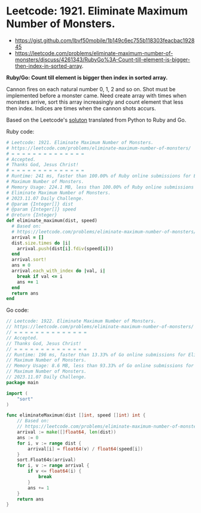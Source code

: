 # Leetcode: 1921. Eliminate Maximum Number of Monsters.

- https://gist.github.com/lbvf50mobile/1b149c6ec755b118303feacbac192845
- https://leetcode.com/problems/eliminate-maximum-number-of-monsters/discuss/4261343/RubyGo%3A-Count-till-element-is-bigger-then-index-in-sorted-array.

**Ruby/Go: Count till element is bigger then index in sorted array.**

Cannon fires on each natural number 0, 1, 2 and so on. Shot must be implemented
before a monster came. Need create array with times when monsters arrive, sort
this array increasingly and count element that less then index. Indices are
times when the cannon shots accurs.

Based on the Leetcode's [soluton](https://leetcode.com/problems/eliminate-maximum-number-of-monsters/solution/) translated from Python to Ruby and Go.

Ruby code:
```Ruby
# Leetcode: 1921. Eliminate Maximum Number of Monsters.
# https://leetcode.com/problems/eliminate-maximum-number-of-monsters/
# = = = = = = = = = = = = = =
# Accepted.
# Thanks God, Jesus Christ!
# = = = = = = = = = = = = = =
# Runtime: 241 ms, faster than 100.00% of Ruby online submissions for Eliminate
# Maximum Number of Monsters.
# Memory Usage: 224.1 MB, less than 100.00% of Ruby online submissions for
# Eliminate Maximum Number of Monsters.
# 2023.11.07 Daily Challenge.
# @param {Integer[]} dist
# @param {Integer[]} speed
# @return {Integer}
def eliminate_maximum(dist, speed)
  # Based on:
  # https://leetcode.com/problems/eliminate-maximum-number-of-monsters/solution/
  arrival = []
  dist.size.times do |i|
    arrival.push(dist[i].fdiv(speed[i]))
  end
  arrival.sort!
  ans = 0
  arrival.each_with_index do |val, i|
    break if val <= i
    ans += 1
  end
  return ans
end
```
Go code:
```Go
// Leetcode: 1922. Eliminate Maximum Number of Monsters.
// https://leetcode.com/problems/eliminate-maximum-number-of-monsters/
// = = = = = = = = = = = = = =
// Accepted.
// Thanks God, Jesus Christ!
// = = = = = = = = = = = = = =
// Runtime: 196 ms, faster than 13.33% of Go online submissions for Eliminate
// Maximum Number of Monsters.
// Memory Usage: 8.6 MB, less than 93.33% of Go online submissions for Eliminate
// Maximum Number of Monsters.
// 2023.11.07 Daily Challenge.
package main

import (
	"sort"
)

func eliminateMaximum(dist []int, speed []int) int {
	// Based on:
	// https://leetcode.com/problems/eliminate-maximum-number-of-monsters/solution/
	arrival := make([]float64, len(dist))
	ans := 0
	for i, v := range dist {
		arrival[i] = float64(v) / float64(speed[i])
	}
	sort.Float64s(arrival)
	for i, v := range arrival {
		if v <= float64(i) {
			break
		}
		ans += 1
	}
	return ans
}
```
